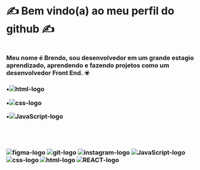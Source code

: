 <h1>✍ Bem vindo(a) ao meu perfil do github ✍<h1>

<h3>Meu nome é Brendo, sou desenvolvedor em um grande estagio aprendizado, aprendendo e fazendo projetos como um desenvolvedor Front End. ☣<h3>

•<img src="https://img.shields.io/badge/HTML5-E34F26?style=for-the-badge&logo=html5&logoColor=white" alt="html-logo">

•<img src="https://img.shields.io/badge/CSS3-1572B6?style=for-the-badge&logo=css3&logoColor=white" alt="css-logo">


•<img src="https://img.shields.io/badge/JavaScript-323330?style=for-the-badge&logo=javascript&logoColor=F7DF1E" alt="JavaScript-logo">
<br>
<br>
<br>
<br>

<img src="https://img.shields.io/badge/Figma-F24E1E?style=for-the-badge&logo=figma&logoColor=white" alt="figma-logo">
<img src="https://img.shields.io/badge/GIT-E44C30?style=for-the-badge&logo=git&logoColor=white" alt="git-logo">
<img src="https://img.shields.io/badge/Instagram-E4405F?style=for-the-badge&logo=instagram&logoColor=white" alt="instagram-logo">
<img src="https://img.shields.io/badge/JavaScript-323330?style=for-the-badge&logo=javascript&logoColor=F7DF1E" alt="JavaScript-logo">
<img src="https://img.shields.io/badge/CSS-239120?&style=for-the-badge&logo=css3&logoColor=white" alt="css-logo">
<img src="https://img.shields.io/badge/HTML-239120?style=for-the-badge&logo=html5&logoColor=white" alt="html-logo">
<img src="https://img.shields.io/badge/React-20232A?style=for-the-badge&logo=react&logoColor=61DAFB" alt="REACT-logo">
